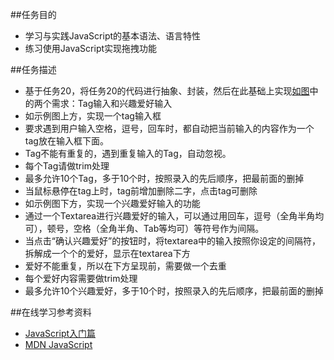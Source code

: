 ##任务目的
- 学习与实践JavaScript的基本语法、语言特性
- 练习使用JavaScript实现拖拽功能

##任务描述
- 基于任务20，将任务20的代码进行抽象、封装，然后在此基础上实现[如图](task21.jpg)中的两个需求：Tag输入和兴趣爱好输入
- 如示例图上方，实现一个tag输入框
- 要求遇到用户输入空格，逗号，回车时，都自动把当前输入的内容作为一个tag放在输入框下面。
- Tag不能有重复的，遇到重复输入的Tag，自动忽视。
- 每个Tag请做trim处理
- 最多允许10个Tag，多于10个时，按照录入的先后顺序，把最前面的删掉
- 当鼠标悬停在tag上时，tag前增加删除二字，点击tag可删除
- 如示例图下方，实现一个兴趣爱好输入的功能
- 通过一个Textarea进行兴趣爱好的输入，可以通过用回车，逗号（全角半角均可），顿号，空格（全角半角、Tab等均可）等符号作为间隔。
- 当点击“确认兴趣爱好”的按钮时，将textarea中的输入按照你设定的间隔符，拆解成一个个的爱好，显示在textarea下方
- 爱好不能重复，所以在下方呈现前，需要做一个去重
- 每个爱好内容需要做trim处理
- 最多允许10个兴趣爱好，多于10个时，按照录入的先后顺序，把最前面的删掉

##在线学习参考资料
- [JavaScript入门篇](http://www.imooc.com/view/36)
- [MDN JavaScript](https://developer.mozilla.org/zh-CN/docs/Web/JavaScript)
